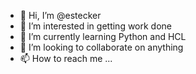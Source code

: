 - 👋 Hi, I’m @estecker
- 👀 I’m interested in getting work done
- 🌱 I’m currently learning Python and HCL
- 💞️ I’m looking to collaborate on anything
- 📫 How to reach me ...

<!---
estecker/estecker is a ✨ special ✨ repository because its `README.md` (this file) appears on your GitHub profile.
You can click the Preview link to take a look at your changes.
--->
